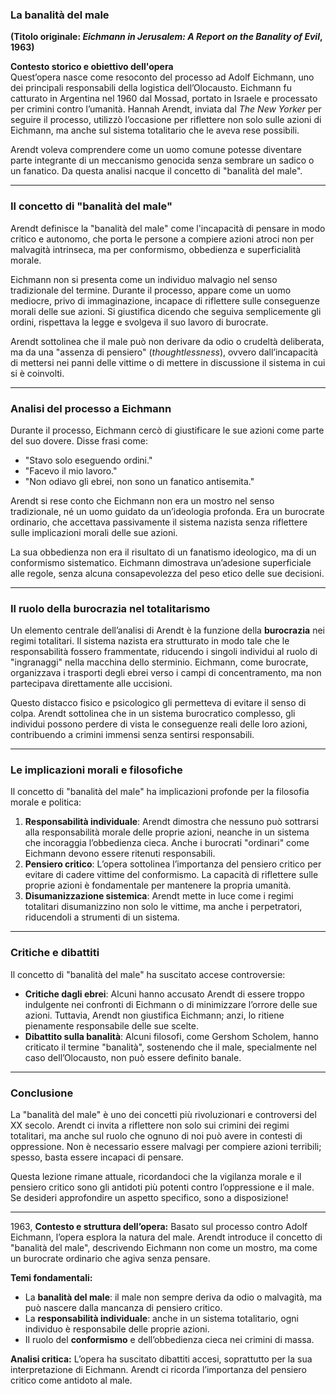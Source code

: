 ### **La banalità del male**

**(Titolo originale: _Eichmann in Jerusalem: A Report on the Banality of Evil_, 1963)**

**Contesto storico e obiettivo dell'opera**  
Quest’opera nasce come resoconto del processo ad Adolf Eichmann, uno dei principali responsabili della logistica dell’Olocausto. Eichmann fu catturato in Argentina nel 1960 dal Mossad, portato in Israele e processato per crimini contro l’umanità. Hannah Arendt, inviata dal _The New Yorker_ per seguire il processo, utilizzò l’occasione per riflettere non solo sulle azioni di Eichmann, ma anche sul sistema totalitario che le aveva rese possibili.

Arendt voleva comprendere come un uomo comune potesse diventare parte integrante di un meccanismo genocida senza sembrare un sadico o un fanatico. Da questa analisi nacque il concetto di "banalità del male".

---

### **Il concetto di "banalità del male"**

Arendt definisce la "banalità del male" come l'incapacità di pensare in modo critico e autonomo, che porta le persone a compiere azioni atroci non per malvagità intrinseca, ma per conformismo, obbedienza e superficialità morale.

Eichmann non si presenta come un individuo malvagio nel senso tradizionale del termine. Durante il processo, appare come un uomo mediocre, privo di immaginazione, incapace di riflettere sulle conseguenze morali delle sue azioni. Si giustifica dicendo che seguiva semplicemente gli ordini, rispettava la legge e svolgeva il suo lavoro di burocrate.

Arendt sottolinea che il male può non derivare da odio o crudeltà deliberata, ma da una "assenza di pensiero" (_thoughtlessness_), ovvero dall’incapacità di mettersi nei panni delle vittime o di mettere in discussione il sistema in cui si è coinvolti.

---

### **Analisi del processo a Eichmann**

Durante il processo, Eichmann cercò di giustificare le sue azioni come parte del suo dovere. Disse frasi come:

- "Stavo solo eseguendo ordini."
- "Facevo il mio lavoro."
- "Non odiavo gli ebrei, non sono un fanatico antisemita."

Arendt si rese conto che Eichmann non era un mostro nel senso tradizionale, né un uomo guidato da un’ideologia profonda. Era un burocrate ordinario, che accettava passivamente il sistema nazista senza riflettere sulle implicazioni morali delle sue azioni.

La sua obbedienza non era il risultato di un fanatismo ideologico, ma di un conformismo sistematico. Eichmann dimostrava un’adesione superficiale alle regole, senza alcuna consapevolezza del peso etico delle sue decisioni.

---

### **Il ruolo della burocrazia nel totalitarismo**

Un elemento centrale dell’analisi di Arendt è la funzione della **burocrazia** nei regimi totalitari. Il sistema nazista era strutturato in modo tale che le responsabilità fossero frammentate, riducendo i singoli individui al ruolo di "ingranaggi" nella macchina dello sterminio. Eichmann, come burocrate, organizzava i trasporti degli ebrei verso i campi di concentramento, ma non partecipava direttamente alle uccisioni.

Questo distacco fisico e psicologico gli permetteva di evitare il senso di colpa. Arendt sottolinea che in un sistema burocratico complesso, gli individui possono perdere di vista le conseguenze reali delle loro azioni, contribuendo a crimini immensi senza sentirsi responsabili.

---

### **Le implicazioni morali e filosofiche**

Il concetto di "banalità del male" ha implicazioni profonde per la filosofia morale e politica:

1. **Responsabilità individuale**: Arendt dimostra che nessuno può sottrarsi alla responsabilità morale delle proprie azioni, neanche in un sistema che incoraggia l’obbedienza cieca. Anche i burocrati "ordinari" come Eichmann devono essere ritenuti responsabili.
2. **Pensiero critico**: L’opera sottolinea l’importanza del pensiero critico per evitare di cadere vittime del conformismo. La capacità di riflettere sulle proprie azioni è fondamentale per mantenere la propria umanità.
3. **Disumanizzazione sistemica**: Arendt mette in luce come i regimi totalitari disumanizzino non solo le vittime, ma anche i perpetratori, riducendoli a strumenti di un sistema.

---

### **Critiche e dibattiti**

Il concetto di "banalità del male" ha suscitato accese controversie:

- **Critiche dagli ebrei**: Alcuni hanno accusato Arendt di essere troppo indulgente nei confronti di Eichmann o di minimizzare l’orrore delle sue azioni. Tuttavia, Arendt non giustifica Eichmann; anzi, lo ritiene pienamente responsabile delle sue scelte.
- **Dibattito sulla banalità**: Alcuni filosofi, come Gershom Scholem, hanno criticato il termine "banalità", sostenendo che il male, specialmente nel caso dell’Olocausto, non può essere definito banale.

---

### **Conclusione**

La "banalità del male" è uno dei concetti più rivoluzionari e controversi del XX secolo. Arendt ci invita a riflettere non solo sui crimini dei regimi totalitari, ma anche sul ruolo che ognuno di noi può avere in contesti di oppressione. Non è necessario essere malvagi per compiere azioni terribili; spesso, basta essere incapaci di pensare.

Questa lezione rimane attuale, ricordandoci che la vigilanza morale e il pensiero critico sono gli antidoti più potenti contro l’oppressione e il male. Se desideri approfondire un aspetto specifico, sono a disposizione!

---


1963, **Contesto e struttura dell’opera:** Basato sul processo contro Adolf Eichmann, l’opera esplora la natura del male. Arendt introduce il concetto di "banalità del male", descrivendo Eichmann non come un mostro, ma come un burocrate ordinario che agiva senza pensare.

**Temi fondamentali:**

- La **banalità del male**: il male non sempre deriva da odio o malvagità, ma può nascere dalla mancanza di pensiero critico.
- La **responsabilità individuale**: anche in un sistema totalitario, ogni individuo è responsabile delle proprie azioni.
- Il ruolo del **conformismo** e dell’obbedienza cieca nei crimini di massa.

**Analisi critica:** L’opera ha suscitato dibattiti accesi, soprattutto per la sua interpretazione di Eichmann. Arendt ci ricorda l’importanza del pensiero critico come antidoto al male.
